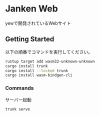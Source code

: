 # Janken Web

yewで開発されているWebサイト

## Getting Started

以下の順番でコマンドを実行してください。

```bash
rustup target add wasm32-unknown-unknown
cargo install trunk
cargo install --locked trunk
cargo install wasm-bindgen-cli
```

### Commands

サーバー起動

```bash
trunk serve
```

